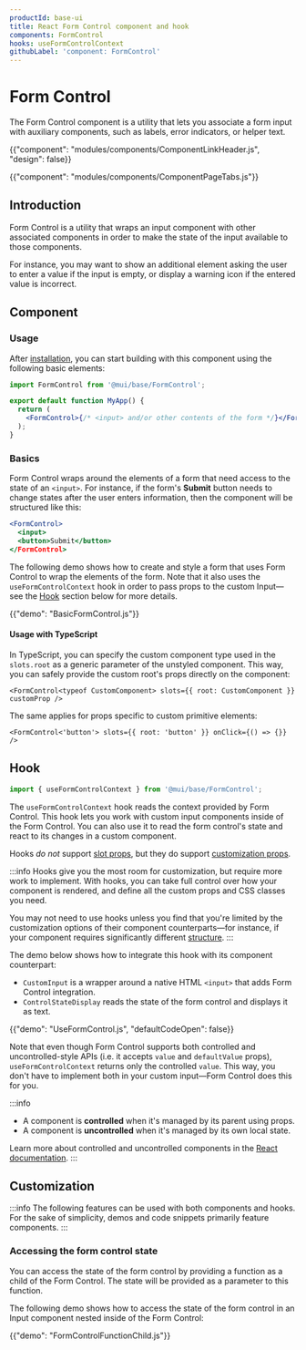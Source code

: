 ```yaml
---
productId: base-ui
title: React Form Control component and hook
components: FormControl
hooks: useFormControlContext
githubLabel: 'component: FormControl'
---
```


# Form Control

<p class="description">The Form Control component is a utility that lets you associate a form input with auxiliary components, such as labels, error indicators, or helper text.</p>

{{"component": "modules/components/ComponentLinkHeader.js", "design": false}}

{{"component": "modules/components/ComponentPageTabs.js"}}

## Introduction

Form Control is a utility that wraps an input component with other associated components in order to make the state of the input available to those components.

For instance, you may want to show an additional element asking the user to enter a value if the input is empty, or display a warning icon if the entered value is incorrect.

## Component

### Usage

After [installation](/base-ui/getting-started/quickstart/#installation), you can start building with this component using the following basic elements:

```jsx
import FormControl from '@mui/base/FormControl';

export default function MyApp() {
  return (
    <FormControl>{/* <input> and/or other contents of the form */}</FormControl>
  );
}
```

### Basics

Form Control wraps around the elements of a form that need access to the state of an `<input>`.
For instance, if the form's **Submit** button needs to change states after the user enters information, then the component will be structured like this:

```jsx
<FormControl>
  <input>
  <button>Submit</button>
</FormControl>
```

The following demo shows how to create and style a form that uses Form Control to wrap the elements of the form.
Note that it also uses the `useFormControlContext` hook in order to pass props to the custom Input—see the [Hook](#hook) section below for more details.

{{"demo": "BasicFormControl.js"}}

#### Usage with TypeScript

In TypeScript, you can specify the custom component type used in the `slots.root` as a generic parameter of the unstyled component. This way, you can safely provide the custom root's props directly on the component:

```tsx
<FormControl<typeof CustomComponent> slots={{ root: CustomComponent }} customProp />
```

The same applies for props specific to custom primitive elements:

```tsx
<FormControl<'button'> slots={{ root: 'button' }} onClick={() => {}} />
```

## Hook

```jsx
import { useFormControlContext } from '@mui/base/FormControl';
```

The `useFormControlContext` hook reads the context provided by Form Control.
This hook lets you work with custom input components inside of the Form Control.
You can also use it to read the form control's state and react to its changes in a custom component.

Hooks _do not_ support [slot props](#slot-props), but they do support [customization props](#customization).

:::info
Hooks give you the most room for customization, but require more work to implement.
With hooks, you can take full control over how your component is rendered, and define all the custom props and CSS classes you need.

You may not need to use hooks unless you find that you're limited by the customization options of their component counterparts—for instance, if your component requires significantly different [structure](#anatomy).
:::

The demo below shows how to integrate this hook with its component counterpart:

- `CustomInput` is a wrapper around a native HTML `<input>` that adds Form Control integration.
- `ControlStateDisplay` reads the state of the form control and displays it as text.

{{"demo": "UseFormControl.js", "defaultCodeOpen": false}}

Note that even though Form Control supports both controlled and uncontrolled-style APIs (i.e. it accepts `value` and `defaultValue` props), `useFormControlContext` returns only the controlled `value`.
This way, you don't have to implement both in your custom input—Form Control does this for you.

:::info

- A component is **controlled** when it's managed by its parent using props.
- A component is **uncontrolled** when it's managed by its own local state.

Learn more about controlled and uncontrolled components in the [React documentation](https://react.dev/learn/sharing-state-between-components#controlled-and-uncontrolled-components).
:::

## Customization

:::info
The following features can be used with both components and hooks.
For the sake of simplicity, demos and code snippets primarily feature components.
:::

### Accessing the form control state

You can access the state of the form control by providing a function as a child of the Form Control.
The state will be provided as a parameter to this function.

The following demo shows how to access the state of the form control in an Input component nested inside of the Form Control:

{{"demo": "FormControlFunctionChild.js"}}

